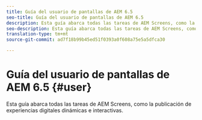 ```yaml
---
title: Guía del usuario de pantallas de AEM 6.5
seo-title: Guía del usuario de pantallas de AEM 6.5
description: Esta guía abarca todas las tareas de AEM Screens, como la publicación de experiencias digitales dinámicas e interactivas.
seo-description: Esta guía abarca todas las tareas de AEM Screens, como la publicación de experiencias digitales dinámicas e interactivas.
translation-type: tm+mt
source-git-commit: ad7f18b99b45ed51f0393a0f608a75e5a5dfca30

---
```



# Guía del usuario de pantallas de AEM 6.5 {#user}

Esta guía abarca todas las tareas de AEM Screens, como la publicación de experiencias digitales dinámicas e interactivas.

